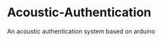 Acoustic-Authentication
=======================

An acoustic authentication system based on arduino
